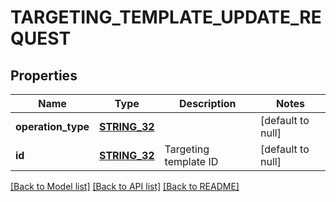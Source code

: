 # TARGETING_TEMPLATE_UPDATE_REQUEST

## Properties
Name | Type | Description | Notes
------------ | ------------- | ------------- | -------------
**operation_type** | [**STRING_32**](STRING_32.md) |  | [default to null]
**id** | [**STRING_32**](STRING_32.md) | Targeting template ID | [default to null]

[[Back to Model list]](../README.md#documentation-for-models) [[Back to API list]](../README.md#documentation-for-api-endpoints) [[Back to README]](../README.md)


